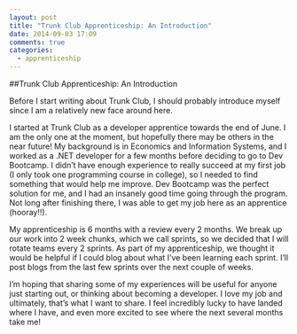 ```yaml
---
layout: post
title: "Trunk Club Apprenticeship: An Introduction"
date: 2014-09-03 17:09
comments: true
categories: 
  - apprenticeship
---
```


##Trunk Club Apprenticeship: An Introduction

Before I start writing about Trunk Club, I should probably introduce myself since I am a relatively new face around here.

I started at Trunk Club as a developer apprentice towards the end of June. I am the only one at the moment, but hopefully there may be others in the near future! My background is in Economics and Information Systems, and I worked as a .NET developer for a few months before deciding to go to Dev Bootcamp. I didn’t have enough experience to really succeed at my first job (I only took one programming course in college), so I needed to find something that would help me improve. Dev Bootcamp was the perfect solution for me, and I had an insanely good time going through the program. Not long after finishing there, I was able to get my job here as an apprentice (hooray!!).

My apprenticeship is 6 months with a review every 2 months. We break up our work into 2 week chunks, which we call sprints, so we decided that I will rotate teams every 2 sprints. As part of my apprenticeship, we thought it would be helpful if I could blog about what I’ve been learning each sprint. I’ll post blogs from the last few sprints over the next couple of weeks. 

I’m hoping that sharing some of my experiences will be useful for anyone just starting out, or thinking about becoming a developer. I love my job and ultimately, that’s what I want to share. I feel incredibly lucky to have landed where I have, and even more excited to see where the next several months take me!